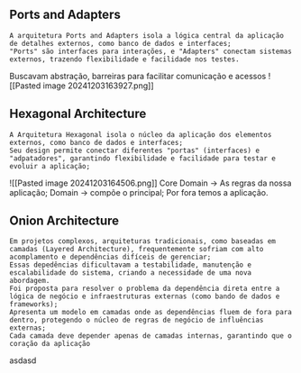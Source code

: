 ## Ports and Adapters
	A arquitetura Ports and Adapters isola a lógica central da aplicação de detalhes externos, como banco de dados e interfaces;
	"Ports" são interfaces para interações, e "Adapters" conectam sistemas externos, trazendo flexibilidade e facilidade nos testes.
Buscavam abstração, barreiras para facilitar comunicação e acessos
![[Pasted image 20241203163927.png]]
## Hexagonal Architecture
	A Arquitetura Hexagonal isola o núcleo da aplicação dos elementos externos, como banco de dados e interfaces;
	Seu design permite conectar diferentes "portas" (interfaces) e "adpatadores", garantindo flexibilidade e facilidade para testar e evoluir a aplicação;

![[Pasted image 20241203164506.png]]
Core Domain -> As regras da nossa aplicação;
Domain -> compõe o principal;
Por fora temos a aplicação.
## Onion Architecture
	Em projetos complexos, arquiteturas tradicionais, como baseadas em camadas (Layered Architecture), frequentemente sofriam com alto acomplamento e dependências difíceis de gerenciar;
	Essas depedências dificultavam a testabilidade, manutenção e escalabilidade do sistema, criando a necessidade de uma nova abordagem.
	Foi proposta para resolver o problema da dependência direta entre a lógica de negócio e infraestruturas externas (como bando de dados e frameworks);
	Apresenta um modelo em camadas onde as dependências fluem de fora para dentro, protegendo o núcleo de regras de negócio de influências externas;
	Cada camada deve depender apenas de camadas internas, garantindo que o coração da aplicação
asdasd